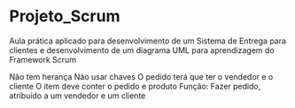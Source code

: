 # Projeto_Scrum
Aula prática aplicado para desenvolvimento de um Sistema de Entrega para clientes e desenvolvimento de um diagrama UML para aprendizagem do Framework Scrum

Não tem herança 
Não usar chaves 
O pedido terá que ter o vendedor e o cliente 
O item deve conter o pedido e produto
Função: 
Fazer pedido, atribuído a um vendedor e um cliente
